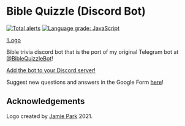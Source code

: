 # Bible Quizzle (Discord Bot)

[![Total alerts](https://img.shields.io/lgtm/alerts/g/Samleo8/BibleQuizzleDiscord.svg?logo=lgtm&logoWidth=18)](https://lgtm.com/projects/g/Samleo8/BibleQuizzleDiscord/alerts/)
[![Language grade: JavaScript](https://img.shields.io/lgtm/grade/javascript/g/Samleo8/BibleQuizzleDiscord.svg?logo=lgtm&logoWidth=18)](https://lgtm.com/projects/g/Samleo8/BibleQuizzleDiscord/context:javascript)

[!Logo](./img/logo.png)

Bible trivia discord bot that is the port of my original Telegram bot at [@BibleQuizzleBot](https://t.me/BibleQuizzleBot)!

[Add the bot to your Discord server!](https://discord.com/oauth2/authorize?client_id=748910073635537006&permissions=75776&scope=bot)

Suggest new questions and answers in the Google Form [here](https://forms.gle/aqZ3MK8QrBGzv9PEA)!

## Acknowledgements

Logo created by [Jamie Park](https://jamiepark.design/) 2021.
